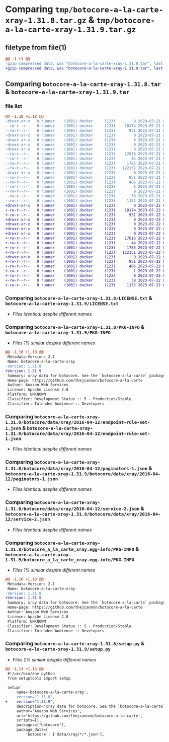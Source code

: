 # Comparing `tmp/botocore-a-la-carte-xray-1.31.8.tar.gz` & `tmp/botocore-a-la-carte-xray-1.31.9.tar.gz`

## filetype from file(1)

```diff
@@ -1 +1 @@
-gzip compressed data, was "botocore-a-la-carte-xray-1.31.8.tar", last modified: Fri Jul 21 01:22:00 2023, max compression
+gzip compressed data, was "botocore-a-la-carte-xray-1.31.9.tar", last modified: Sat Jul 22 01:21:01 2023, max compression
```

## Comparing `botocore-a-la-carte-xray-1.31.8.tar` & `botocore-a-la-carte-xray-1.31.9.tar`

### file list

```diff
@@ -1,18 +1,18 @@
-drwxr-xr-x   0 runner    (1001) docker     (123)        0 2023-07-21 01:22:00.583637 botocore-a-la-carte-xray-1.31.8/
--rw-r--r--   0 runner    (1001) docker     (123)    10174 2023-07-21 01:22:00.000000 botocore-a-la-carte-xray-1.31.8/LICENSE.txt
--rw-r--r--   0 runner    (1001) docker     (123)      951 2023-07-21 01:22:00.583637 botocore-a-la-carte-xray-1.31.8/PKG-INFO
-drwxr-xr-x   0 runner    (1001) docker     (123)        0 2023-07-21 01:22:00.583637 botocore-a-la-carte-xray-1.31.8/botocore/
-drwxr-xr-x   0 runner    (1001) docker     (123)        0 2023-07-21 01:22:00.583637 botocore-a-la-carte-xray-1.31.8/botocore/data/
-drwxr-xr-x   0 runner    (1001) docker     (123)        0 2023-07-21 01:22:00.583637 botocore-a-la-carte-xray-1.31.8/botocore/data/xray/
-drwxr-xr-x   0 runner    (1001) docker     (123)        0 2023-07-21 01:22:00.583637 botocore-a-la-carte-xray-1.31.8/botocore/data/xray/2016-04-12/
--rw-r--r--   0 runner    (1001) docker     (123)    17616 2023-07-21 01:21:06.000000 botocore-a-la-carte-xray-1.31.8/botocore/data/xray/2016-04-12/endpoint-rule-set-1.json
--rw-r--r--   0 runner    (1001) docker     (123)       44 2023-07-21 01:21:06.000000 botocore-a-la-carte-xray-1.31.8/botocore/data/xray/2016-04-12/examples-1.json
--rw-r--r--   0 runner    (1001) docker     (123)     1785 2023-07-21 01:21:06.000000 botocore-a-la-carte-xray-1.31.8/botocore/data/xray/2016-04-12/paginators-1.json
--rw-r--r--   0 runner    (1001) docker     (123)   122151 2023-07-21 01:21:06.000000 botocore-a-la-carte-xray-1.31.8/botocore/data/xray/2016-04-12/service-2.json
-drwxr-xr-x   0 runner    (1001) docker     (123)        0 2023-07-21 01:22:00.583637 botocore-a-la-carte-xray-1.31.8/botocore_a_la_carte_xray.egg-info/
--rw-r--r--   0 runner    (1001) docker     (123)      951 2023-07-21 01:22:00.000000 botocore-a-la-carte-xray-1.31.8/botocore_a_la_carte_xray.egg-info/PKG-INFO
--rw-r--r--   0 runner    (1001) docker     (123)      406 2023-07-21 01:22:00.000000 botocore-a-la-carte-xray-1.31.8/botocore_a_la_carte_xray.egg-info/SOURCES.txt
--rw-r--r--   0 runner    (1001) docker     (123)        1 2023-07-21 01:22:00.000000 botocore-a-la-carte-xray-1.31.8/botocore_a_la_carte_xray.egg-info/dependency_links.txt
--rw-r--r--   0 runner    (1001) docker     (123)        9 2023-07-21 01:22:00.000000 botocore-a-la-carte-xray-1.31.8/botocore_a_la_carte_xray.egg-info/top_level.txt
--rw-r--r--   0 runner    (1001) docker     (123)       38 2023-07-21 01:22:00.583637 botocore-a-la-carte-xray-1.31.8/setup.cfg
--rw-r--r--   0 runner    (1001) docker     (123)     1132 2023-07-21 01:22:00.000000 botocore-a-la-carte-xray-1.31.8/setup.py
+drwxr-xr-x   0 runner    (1001) docker     (123)        0 2023-07-22 01:21:01.045471 botocore-a-la-carte-xray-1.31.9/
+-rw-r--r--   0 runner    (1001) docker     (123)    10174 2023-07-22 01:21:00.000000 botocore-a-la-carte-xray-1.31.9/LICENSE.txt
+-rw-r--r--   0 runner    (1001) docker     (123)      951 2023-07-22 01:21:01.045471 botocore-a-la-carte-xray-1.31.9/PKG-INFO
+drwxr-xr-x   0 runner    (1001) docker     (123)        0 2023-07-22 01:21:01.045471 botocore-a-la-carte-xray-1.31.9/botocore/
+drwxr-xr-x   0 runner    (1001) docker     (123)        0 2023-07-22 01:21:01.045471 botocore-a-la-carte-xray-1.31.9/botocore/data/
+drwxr-xr-x   0 runner    (1001) docker     (123)        0 2023-07-22 01:21:01.045471 botocore-a-la-carte-xray-1.31.9/botocore/data/xray/
+drwxr-xr-x   0 runner    (1001) docker     (123)        0 2023-07-22 01:21:01.045471 botocore-a-la-carte-xray-1.31.9/botocore/data/xray/2016-04-12/
+-rw-r--r--   0 runner    (1001) docker     (123)    17616 2023-07-22 01:20:09.000000 botocore-a-la-carte-xray-1.31.9/botocore/data/xray/2016-04-12/endpoint-rule-set-1.json
+-rw-r--r--   0 runner    (1001) docker     (123)       44 2023-07-22 01:20:09.000000 botocore-a-la-carte-xray-1.31.9/botocore/data/xray/2016-04-12/examples-1.json
+-rw-r--r--   0 runner    (1001) docker     (123)     1785 2023-07-22 01:20:09.000000 botocore-a-la-carte-xray-1.31.9/botocore/data/xray/2016-04-12/paginators-1.json
+-rw-r--r--   0 runner    (1001) docker     (123)   122151 2023-07-22 01:20:09.000000 botocore-a-la-carte-xray-1.31.9/botocore/data/xray/2016-04-12/service-2.json
+drwxr-xr-x   0 runner    (1001) docker     (123)        0 2023-07-22 01:21:01.045471 botocore-a-la-carte-xray-1.31.9/botocore_a_la_carte_xray.egg-info/
+-rw-r--r--   0 runner    (1001) docker     (123)      951 2023-07-22 01:21:01.000000 botocore-a-la-carte-xray-1.31.9/botocore_a_la_carte_xray.egg-info/PKG-INFO
+-rw-r--r--   0 runner    (1001) docker     (123)      406 2023-07-22 01:21:01.000000 botocore-a-la-carte-xray-1.31.9/botocore_a_la_carte_xray.egg-info/SOURCES.txt
+-rw-r--r--   0 runner    (1001) docker     (123)        1 2023-07-22 01:21:01.000000 botocore-a-la-carte-xray-1.31.9/botocore_a_la_carte_xray.egg-info/dependency_links.txt
+-rw-r--r--   0 runner    (1001) docker     (123)        9 2023-07-22 01:21:01.000000 botocore-a-la-carte-xray-1.31.9/botocore_a_la_carte_xray.egg-info/top_level.txt
+-rw-r--r--   0 runner    (1001) docker     (123)       38 2023-07-22 01:21:01.045471 botocore-a-la-carte-xray-1.31.9/setup.cfg
+-rw-r--r--   0 runner    (1001) docker     (123)     1132 2023-07-22 01:21:00.000000 botocore-a-la-carte-xray-1.31.9/setup.py
```

### Comparing `botocore-a-la-carte-xray-1.31.8/LICENSE.txt` & `botocore-a-la-carte-xray-1.31.9/LICENSE.txt`

 * *Files identical despite different names*

### Comparing `botocore-a-la-carte-xray-1.31.8/PKG-INFO` & `botocore-a-la-carte-xray-1.31.9/PKG-INFO`

 * *Files 1% similar despite different names*

```diff
@@ -1,10 +1,10 @@
 Metadata-Version: 2.1
 Name: botocore-a-la-carte-xray
-Version: 1.31.8
+Version: 1.31.9
 Summary: xray data for botocore. See the `botocore-a-la-carte` package for more info.
 Home-page: https://github.com/thejcannon/botocore-a-la-carte
 Author: Amazon Web Services
 License: Apache License 2.0
 Platform: UNKNOWN
 Classifier: Development Status :: 5 - Production/Stable
 Classifier: Intended Audience :: Developers
```

### Comparing `botocore-a-la-carte-xray-1.31.8/botocore/data/xray/2016-04-12/endpoint-rule-set-1.json` & `botocore-a-la-carte-xray-1.31.9/botocore/data/xray/2016-04-12/endpoint-rule-set-1.json`

 * *Files identical despite different names*

### Comparing `botocore-a-la-carte-xray-1.31.8/botocore/data/xray/2016-04-12/paginators-1.json` & `botocore-a-la-carte-xray-1.31.9/botocore/data/xray/2016-04-12/paginators-1.json`

 * *Files identical despite different names*

### Comparing `botocore-a-la-carte-xray-1.31.8/botocore/data/xray/2016-04-12/service-2.json` & `botocore-a-la-carte-xray-1.31.9/botocore/data/xray/2016-04-12/service-2.json`

 * *Files identical despite different names*

### Comparing `botocore-a-la-carte-xray-1.31.8/botocore_a_la_carte_xray.egg-info/PKG-INFO` & `botocore-a-la-carte-xray-1.31.9/botocore_a_la_carte_xray.egg-info/PKG-INFO`

 * *Files 1% similar despite different names*

```diff
@@ -1,10 +1,10 @@
 Metadata-Version: 2.1
 Name: botocore-a-la-carte-xray
-Version: 1.31.8
+Version: 1.31.9
 Summary: xray data for botocore. See the `botocore-a-la-carte` package for more info.
 Home-page: https://github.com/thejcannon/botocore-a-la-carte
 Author: Amazon Web Services
 License: Apache License 2.0
 Platform: UNKNOWN
 Classifier: Development Status :: 5 - Production/Stable
 Classifier: Intended Audience :: Developers
```

### Comparing `botocore-a-la-carte-xray-1.31.8/setup.py` & `botocore-a-la-carte-xray-1.31.9/setup.py`

 * *Files 2% similar despite different names*

```diff
@@ -1,13 +1,13 @@
 #!/usr/bin/env python
 from setuptools import setup
 
 setup(
     name='botocore-a-la-carte-xray',
-    version="1.31.8",
+    version="1.31.9",
     description='xray data for botocore. See the `botocore-a-la-carte` package for more info.',
     author='Amazon Web Services',
     url='https://github.com/thejcannon/botocore-a-la-carte',
     scripts=[],
     packages=["botocore"],
     package_data={
         'botocore': ['data/xray/*/*.json'],
```

